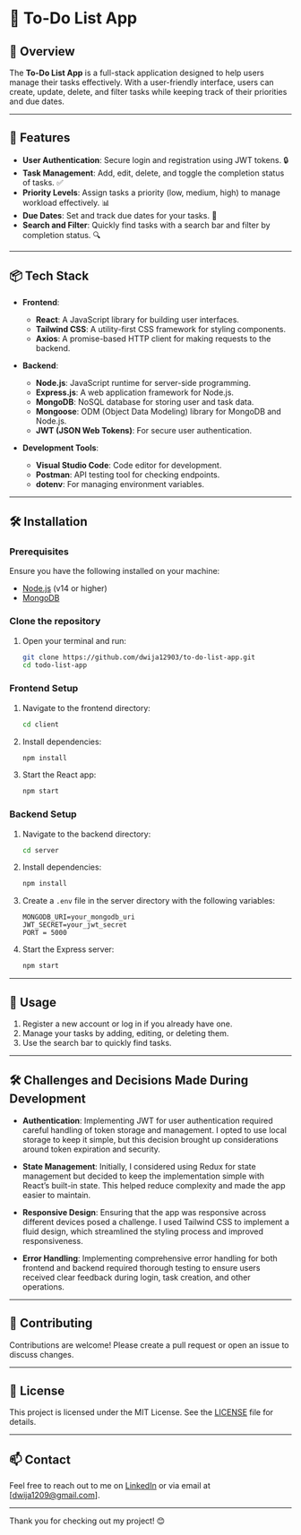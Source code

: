 # 📝 To-Do List App

## 🎯 Overview
The **To-Do List App** is a full-stack application designed to help users manage their tasks effectively. With a user-friendly interface, users can create, update, delete, and filter tasks while keeping track of their priorities and due dates.

---

## 🚀 Features
- **User Authentication**: Secure login and registration using JWT tokens. 🔒
- **Task Management**: Add, edit, delete, and toggle the completion status of tasks. ✅
- **Priority Levels**: Assign tasks a priority (low, medium, high) to manage workload effectively. 📊
- **Due Dates**: Set and track due dates for your tasks. 📅
- **Search and Filter**: Quickly find tasks with a search bar and filter by completion status. 🔍

---

## 📦 Tech Stack
- **Frontend**: 
  - **React**: A JavaScript library for building user interfaces.
  - **Tailwind CSS**: A utility-first CSS framework for styling components.
  - **Axios**: A promise-based HTTP client for making requests to the backend.
  
- **Backend**: 
  - **Node.js**: JavaScript runtime for server-side programming.
  - **Express.js**: A web application framework for Node.js.
  - **MongoDB**: NoSQL database for storing user and task data.
  - **Mongoose**: ODM (Object Data Modeling) library for MongoDB and Node.js.
  - **JWT (JSON Web Tokens)**: For secure user authentication.
  
- **Development Tools**: 
  - **Visual Studio Code**: Code editor for development.
  - **Postman**: API testing tool for checking endpoints.
  - **dotenv**: For managing environment variables.

---

## 🛠 Installation

### Prerequisites
Ensure you have the following installed on your machine:
- [Node.js](https://nodejs.org/en/download/) (v14 or higher)
- [MongoDB](https://www.mongodb.com/try/download/community)

### Clone the repository
1. Open your terminal and run:
    ```bash
    git clone https://github.com/dwija12903/to-do-list-app.git
    cd todo-list-app
    ```

### Frontend Setup
1. Navigate to the frontend directory:
    ```bash
    cd client
    ```
2. Install dependencies:
    ```bash
    npm install
    ```
3. Start the React app:
    ```bash
    npm start
    ```

### Backend Setup
1. Navigate to the backend directory:
    ```bash
    cd server
    ```
2. Install dependencies:
    ```bash
    npm install
    ```
3. Create a `.env` file in the server directory with the following variables:
    ```
    MONGODB_URI=your_mongodb_uri
    JWT_SECRET=your_jwt_secret
    PORT = 5000
    ```
4. Start the Express server:
    ```bash
    npm start
    ```

---

## 🌟 Usage
1. Register a new account or log in if you already have one.
2. Manage your tasks by adding, editing, or deleting them.
3. Use the search bar to quickly find tasks.

---

## 🛠 Challenges and Decisions Made During Development

- **Authentication**: Implementing JWT for user authentication required careful handling of token storage and management. I opted to use local storage to keep it simple, but this decision brought up considerations around token expiration and security.
  
- **State Management**: Initially, I considered using Redux for state management but decided to keep the implementation simple with React’s built-in state. This helped reduce complexity and made the app easier to maintain.

- **Responsive Design**: Ensuring that the app was responsive across different devices posed a challenge. I used Tailwind CSS to implement a fluid design, which streamlined the styling process and improved responsiveness.

- **Error Handling**: Implementing comprehensive error handling for both frontend and backend required thorough testing to ensure users received clear feedback during login, task creation, and other operations.

---

## 🐛 Contributing
Contributions are welcome! Please create a pull request or open an issue to discuss changes.

---

## 📝 License
This project is licensed under the MIT License. See the [LICENSE](LICENSE) file for details.

---

## 📫 Contact
Feel free to reach out to me on [LinkedIn](https://www.linkedin.com/in/dwijapanchal) or via email at [dwija1209@gmail.com].

---

Thank you for checking out my project! 😊
